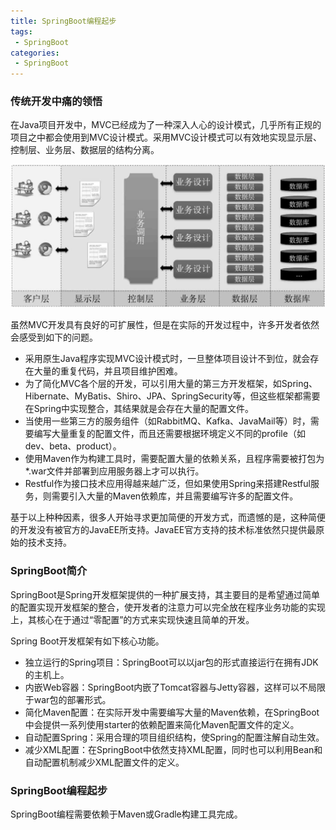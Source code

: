 ```yaml
---
title: SpringBoot编程起步
tags:
 - SpringBoot
categories: 
 - SpringBoot
---
```




### 传统开发中痛的领悟

在Java项目开发中，MVC已经成为了一种深入人心的设计模式，几乎所有正规的项目之中都会使用到MVC设计模式。采用MVC设计模式可以有效地实现显示层、控制层、业务层、数据层的结构分离。

![Image00006](0_SpringBoot编程起步.assets/Image00006.jpg)

虽然MVC开发具有良好的可扩展性，但是在实际的开发过程中，许多开发者依然会感受到如下的问题。

- 采用原生Java程序实现MVC设计模式时，一旦整体项目设计不到位，就会存在大量的重复代码，并且项目维护困难。
- 为了简化MVC各个层的开发，可以引用大量的第三方开发框架，如Spring、Hibernate、MyBatis、Shiro、JPA、SpringSecurity等，但这些框架都需要在Spring中实现整合，其结果就是会存在大量的配置文件。
- 当使用一些第三方的服务组件（如RabbitMQ、Kafka、JavaMail等）时，需要编写大量重复的配置文件，而且还需要根据环境定义不同的profile（如dev、beta、product）。
- 使用Maven作为构建工具时，需要配置大量的依赖关系，且程序需要被打包为*.war文件并部署到应用服务器上才可以执行。
- Restful作为接口技术应用得越来越广泛，但如果使用Spring来搭建Restful服务，则需要引入大量的Maven依赖库，并且需要编写许多的配置文件。

基于以上种种因素，很多人开始寻求更加简便的开发方式，而遗憾的是，这种简便的开发没有被官方的JavaEE所支持。JavaEE官方支持的技术标准依然只提供最原始的技术支持。



### SpringBoot简介

SpringBoot是Spring开发框架提供的一种扩展支持，其主要目的是希望通过简单的配置实现开发框架的整合，使开发者的注意力可以完全放在程序业务功能的实现上，其核心在于通过“零配置”的方式来实现快速且简单的开发。

Spring Boot开发框架有如下核心功能。

- 独立运行的Spring项目：SpringBoot可以以jar包的形式直接运行在拥有JDK的主机上。
- 内嵌Web容器：SpringBoot内嵌了Tomcat容器与Jetty容器，这样可以不局限于war包的部署形式。
- 简化Maven配置：在实际开发中需要编写大量的Maven依赖，在SpringBoot中会提供一系列使用starter的依赖配置来简化Maven配置文件的定义。
- 自动配置Spring：采用合理的项目组织结构，使Spring的配置注解自动生效。
- 减少XML配置：在SpringBoot中依然支持XML配置，同时也可以利用Bean和自动配置机制减少XML配置文件的定义。

### SpringBoot编程起步

SpringBoot编程需要依赖于Maven或Gradle构建工具完成。